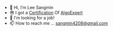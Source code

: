- 👋 Hi, I’m Lee Sangmin
- 😎 I got a [Certification](https://certificate.algoexpert.io/AE-384c45c730) Of [AlgoExpert](https://certificate.algoexpert.io/AE-384c45c730)
- 🤙 I'm looking for a job!
- 📫 How to reach me ... sangmin4208@gmail.com

<!---
sangmin4208/sangmin4208 is a ✨ special ✨ repository because its `README.md` (this file) appears on your GitHub profile.
You can click the Preview link to take a look at your changes.
--->
